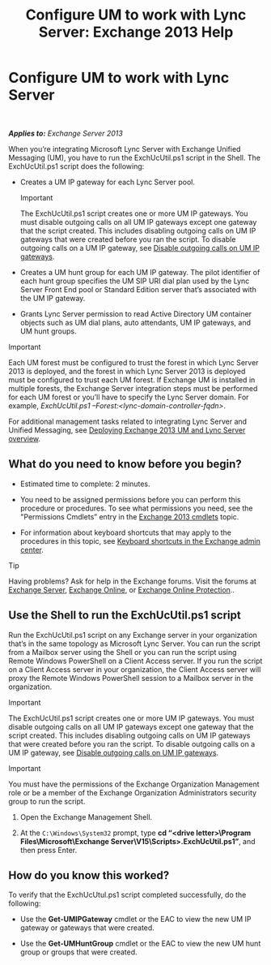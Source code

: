 ﻿---
title: 'Configure UM to work with Lync Server: Exchange 2013 Help'
TOCTitle: Configure UM to work with Lync Server
ms:assetid: 29bdddbf-75d5-4c92-988e-c8506ecc7a1c
ms:mtpsurl: https://technet.microsoft.com/en-us/library/JJ966276(v=EXCHG.150)
ms:contentKeyID: 51439478
ms.date: 12/09/2016
mtps_version: v=EXCHG.150
---

# Configure UM to work with Lync Server

 

_**Applies to:** Exchange Server 2013_


When you’re integrating Microsoft Lync Server with Exchange Unified Messaging (UM), you have to run the ExchUcUtil.ps1 script in the Shell. The ExchUcUtil.ps1 script does the following:

  - Creates a UM IP gateway for each Lync Server pool.
    

    > [!IMPORTANT]
    > The ExchUcUtil.ps1 script creates one or more UM IP gateways. You must disable outgoing calls on all UM IP gateways except one gateway that the script created. This includes disabling outgoing calls on UM IP gateways that were created before you ran the script. To disable outgoing calls on a UM IP gateway, see <A href="disable-outgoing-calls-on-https://docs.microsoft.com/en-us/exchange/voice-mail-unified-messaging/connect-voice-mail-system/um-ip-gateways">Disable outgoing calls on UM IP gateways</A>.



  - Creates a UM hunt group for each UM IP gateway. The pilot identifier of each hunt group specifies the UM SIP URI dial plan used by the Lync Server Front End pool or Standard Edition server that’s associated with the UM IP gateway.

  - Grants Lync Server permission to read Active Directory UM container objects such as UM dial plans, auto attendants, UM IP gateways, and UM hunt groups.


> [!IMPORTANT]
> Each UM forest must be configured to trust the forest in which Lync Server 2013 is deployed, and the forest in which Lync Server 2013 is deployed must be configured to trust each UM forest. If Exchange UM is installed in multiple forests, the Exchange Server integration steps must be performed for each UM forest or you’ll have to specify the Lync Server domain. For example, <EM>ExchUcUtil.ps1 –Forest:&lt;lync-domain-controller-fqdn&gt;</EM>.



For additional management tasks related to integrating Lync Server and Unified Messaging, see [Deploying Exchange 2013 UM and Lync Server overview](deploying-exchange-2013-um-and-lync-server-overview-exchange-2013-help.md).

## What do you need to know before you begin?

  - Estimated time to complete: 2 minutes.

  - You need to be assigned permissions before you can perform this procedure or procedures. To see what permissions you need, see the "Permissions Cmdlets” entry in the [Exchange 2013 cmdlets](https://technet.microsoft.com/en-us/library/bb124413\(v=exchg.150\)) topic.

  - For information about keyboard shortcuts that may apply to the procedures in this topic, see [Keyboard shortcuts in the Exchange admin center](keyboard-shortcuts-in-the-exchange-admin-center-2013-help.md).


> [!TIP]
> Having problems? Ask for help in the Exchange forums. Visit the forums at <A href="https://go.microsoft.com/fwlink/p/?linkid=60612">Exchange Server</A>, <A href="https://go.microsoft.com/fwlink/p/?linkid=267542">Exchange Online</A>, or <A href="https://go.microsoft.com/fwlink/p/?linkid=285351">Exchange Online Protection</A>..



## Use the Shell to run the ExchUcUtil.ps1 script

Run the ExchUcUtil.ps1 script on any Exchange server in your organization that’s in the same topology as Microsoft Lync Server. You can run the script from a Mailbox server using the Shell or you can run the script using Remote Windows PowerShell on a Client Access server. If you run the script on a Client Access server in your organization, the Client Access server will proxy the Remote Windows PowerShell session to a Mailbox server in the organization.


> [!IMPORTANT]
> The ExchUcUtil.ps1 script creates one or more UM IP gateways. You must disable outgoing calls on all UM IP gateways except one gateway that the script created. This includes disabling outgoing calls on UM IP gateways that were created before you ran the script. To disable outgoing calls on a UM IP gateway, see <A href="disable-outgoing-calls-on-https://docs.microsoft.com/en-us/exchange/voice-mail-unified-messaging/connect-voice-mail-system/um-ip-gateways">Disable outgoing calls on UM IP gateways</A>.




> [!IMPORTANT]
> You must have the permissions of the Exchange Organization Management role or be a member of the Exchange Organization Administrators security group to run the script.



1.  Open the Exchange Management Shell.

2.  At the `C:\Windows\System32` prompt, type **cd “\<drive letter\>\\Program Files\\Microsoft\\Exchange Server\\V15\\Scripts\>.ExchUcUtil.ps1”**, and then press Enter.

## How do you know this worked?

To verify that the ExchUcUtul.ps1 script completed successfully, do the following:

  - Use the **Get-UMIPGateway** cmdlet or the EAC to view the new UM IP gateway or gateways that were created.

  - Use the **Get-UMHuntGroup** cmdlet or the EAC to view the new UM hunt group or groups that were created.


